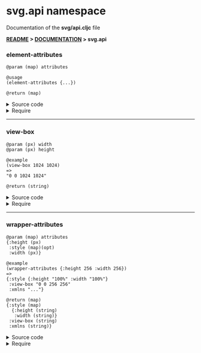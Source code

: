 
# <strong>svg.api</strong> namespace
<p>Documentation of the <strong>svg/api.cljc</strong> file</p>

<strong>[README](../../../README.md) > [DOCUMENTATION](../../COVER.md) > svg.api</strong>



### element-attributes

```
@param (map) attributes
```

```
@usage
(element-attributes {...})
```

```
@return (map)
```

<details>
<summary>Source code</summary>

```
(defn element-attributes
  [attributes]
  (merge {}
         (param attributes)))
```

</details>

<details>
<summary>Require</summary>

```
(ns my-namespace (:require [svg.api :as svg :refer [element-attributes]]))

(svg/element-attributes ...)
(element-attributes     ...)
```

</details>

---

### view-box

```
@param (px) width
@param (px) height
```

```
@example
(view-box 1024 1024)
=>
"0 0 1024 1024"
```

```
@return (string)
```

<details>
<summary>Source code</summary>

```
(defn view-box
  [width height]
  (str "0 0 " width " " height))
```

</details>

<details>
<summary>Require</summary>

```
(ns my-namespace (:require [svg.api :as svg :refer [view-box]]))

(svg/view-box ...)
(view-box     ...)
```

</details>

---

### wrapper-attributes

```
@param (map) attributes
{:height (px)
 :style (map)(opt)
 :width (px)}
```

```
@example
(wrapper-attributes {:height 256 :width 256})
=>
{:style {:height "100%" :width "100%"}
 :view-box "0 0 256 256"
 :xmlns "..."}
```

```
@return (map)
{:style (map)
  {:height (string)
   :width (string)}
 :view-box (string)
 :xmlns (string)}
```

<details>
<summary>Source code</summary>

```
(defn wrapper-attributes
  [{:keys [height style width] :as attributes}]
  (merge (dissoc attributes :height :width)
         {:style    (merge {:height "100%" :width "100%"} style)
          :view-box (view-box width height)
          :xmlns    "http://www.w3.org/2000/svg"}))
```

</details>

<details>
<summary>Require</summary>

```
(ns my-namespace (:require [svg.api :as svg :refer [wrapper-attributes]]))

(svg/wrapper-attributes ...)
(wrapper-attributes     ...)
```

</details>
